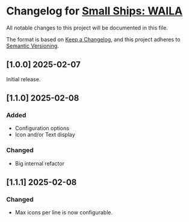 # Changelog for [Small Ships: WAILA](https://github.com/murphy-slaw/waila-smallships)

All notable changes to this project will be documented in this file.

The format is based on [Keep a Changelog](https://keepachangelog.com/en/1.1.0/),
and this project adheres to [Semantic Versioning](https://semver.org/spec/v2.0.0.html).

## [1.0.0] 2025-02-07

Initial release.

## [1.1.0] 2025-02-08

### Added
- Configuration options
- Icon and/or Text display

### Changed
- Big internal refactor

## [1.1.1] 2025-02-08

### Changed
- Max icons per line is now configurable.
